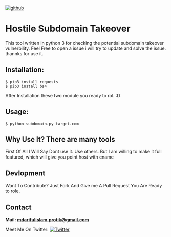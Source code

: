 [![github](https://img.shields.io/badge/Version%3A-1.0-brightgreen.svg)](https://github.com/arifulprotik/sub-domain-takeover/)
# Hostile Subdomain Takeover 
This tool written in python 3 for checking the potential subdomain takeover vulnerbility. Feel Free to open a issue i will try to update and solve the issue. 
thannks for use it.

## Installation:
    $ pip3 install requests
    $ pip3 install bs4
After Installation these two module you ready to rol. :D 
## Usage:
    $ python subdomain.py target.com
## Why Use It? There are many tools
First Of All I Will Say Dont use it. Use others. 
But I am willing to make it full featured, which will give you point host with cname

## Devlopment 
Want To Contribute? 
Just Fork  And Give me  A Pull Request You Are Ready to role. 

## Contact 
**Mail: mdarifulislam.protik@gmail.com**


Meet Me On Twitter: [![Twitter](https://img.shields.io/badge/twitter-@ArifulProtik-blue.svg)](https://twitter.com/ArifulProtik)
